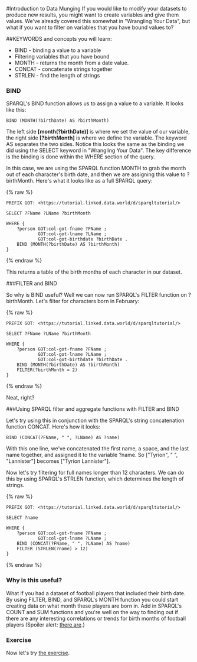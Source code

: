 #Introduction to Data Munging
If you would like to modify your datasets to produce new results, you might want to create variables and give them values. We've already covered this somewhat in "Wrangling Your Data", but what if you want to filter on variables that you have bound values to?

##KEYWORDS and concepts you will learn:
* BIND - binding a value to a variable
* Filtering variables that you have bound
* MONTH - returns the month from a date value.
* CONCAT - concatenate strings together
* STRLEN - find the length of strings

### BIND

SPARQL's BIND function allows us to assign a value to a variable. It looks like this:

```
BIND (MONTH(?birthDate) AS ?birthMonth)
```

The left side **[month(?birthDate)]** is where we set the value of our variable, the right side **[?birthMonth]** is where we define the variable. The keyword AS separates the two sides. Notice this looks the same as the binding we did using the SELECT keyword in "Wrangling Your Data". The key difference is the binding is done within the WHERE section of the query.

In this case, we are using the SPARQL function MONTH to grab the month out of each character's birth date, and then we are assigning this value to ?birthMonth. Here's what it looks like as a full SPARQL query:

{% raw  %}
~~~~
PREFIX GOT: <https://tutorial.linked.data.world/d/sparqltutorial/>

SELECT ?FName ?LName ?birthMonth

WHERE {
	?person GOT:col-got-fname ?FName ;
        	GOT:col-got-lname ?LName ;
        	GOT:col-got-birthdate ?birthDate .
	BIND (MONTH(?birthDate) AS ?birthMonth)
}
~~~~
{% endraw  %}

This returns a table of the birth months of each character in our dataset.

###FILTER and BIND

So why is BIND useful? Well we can now run SPARQL's FILTER function on ?birthMonth. Let's filter for characters born in February:

{% raw  %}
~~~~
PREFIX GOT: <https://tutorial.linked.data.world/d/sparqltutorial/>

SELECT ?FName ?LName ?birthMonth

WHERE {
	?person GOT:col-got-fname ?FName ;
        	GOT:col-got-lname ?LName ;
        	GOT:col-got-birthdate ?birthDate .
	BIND (MONTH(?birthDate) AS ?birthMonth)
	FILTER(?birthMonth = 2)
}
~~~~
{% endraw  %}

Neat, right?

###Using SPARQL filter and aggregate functions with FILTER and BIND

Let's try using this in conjunction with the SPARQL's string concatenation function CONCAT. Here's how it looks:

```
BIND (CONCAT(?FName, " ", ?LName) AS ?name)
```

With this one line, we've concatenated the first name, a space, and the last name together, and assigned it to the variable ?name. So ["Tyrion", " ", "Lannister"] becomes ["Tyrion Lannister"].

Now let's try filtering for full names longer than 12 characters. We can do this by using SPARQL's STRLEN function, which determines the length of strings.

{% raw  %}
~~~~
PREFIX GOT: <https://tutorial.linked.data.world/d/sparqltutorial/>

SELECT ?name

WHERE {
	?person GOT:col-got-fname ?FName ;
        	GOT:col-got-lname ?LName ;
	BIND (CONCAT(?FName, " ", ?LName) AS ?name)
    FILTER (STRLEN(?name) > 12)
}
~~~~
{% endraw  %}

### Why is this useful?

What if you had a dataset of football players that included their birth date. By using FILTER, BIND, and SPARQL's MONTH function you could start creating data on what month these players are born in. Add in SPARQL's COUNT and SUM functions and you're well on the way to finding out if there are any interesting correlations or trends for birth months of football players (Spoiler alert: [there are](http://www.footballperspective.com/does-when-you-were-born-impact-your-chances-of-making-the-nfl/).)

### Exercise

Now let's try [the exercise](./exercise_IDM.md).
